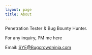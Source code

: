 ```yaml
---
layout: page
title: About
---
```


Penetration Tester & Bug Bounty Hunter.

For any inquiry, PM me here

Email: SYE@Bugcrowdninja.com

